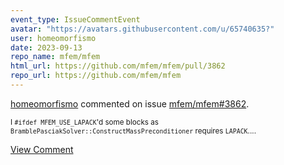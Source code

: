```yaml
---
event_type: IssueCommentEvent
avatar: "https://avatars.githubusercontent.com/u/65740635?"
user: homeomorfismo
date: 2023-09-13
repo_name: mfem/mfem
html_url: https://github.com/mfem/mfem/pull/3862
repo_url: https://github.com/mfem/mfem
---
```


<a href='https://github.com/homeomorfismo' target='_blank'>homeomorfismo</a> commented on issue <a href='https://github.com/mfem/mfem/pull/3862' target='_blank'>mfem/mfem#3862</a>.

<small>I `#ifdef MFEM_USE_LAPACK`'d some blocks as `BramblePasciakSolver::ConstructMassPreconditioner` requires `LAPACK`....</small>

<a href='https://github.com/mfem/mfem/pull/3862' target='_blank'>View Comment</a>